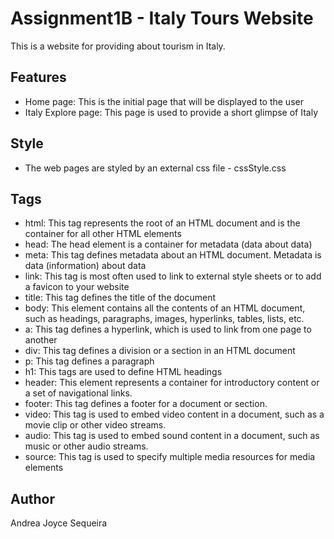 # Assignment1B - Italy Tours Website
This is a website for providing about tourism in Italy.

## Features

 - Home page: This is the initial page that will be displayed to the user
 - Italy Explore page: This page is used to provide a short glimpse of Italy

 
 ## Style
 - The web pages are styled by an external css file - cssStyle.css

## Tags
 - html: This tag represents the root of an HTML document and is the container for all other HTML elements 
 - head: The head element is a container for metadata (data about data)
 - meta: This tag defines metadata about an HTML document. Metadata is data (information) about data
 - link: This tag is most often used to link to external style sheets or to add a favicon to your website
 - title: This tag defines the title of the document
 - body: This element contains all the contents of an HTML document, such as headings, paragraphs, images, hyperlinks, tables, lists, etc.
 - a: This tag defines a hyperlink, which is used to link from one page to another
 - div: This tag defines a division or a section in an HTML document
 - p: This tag defines a paragraph
 - h1: This tags are used to define HTML headings
 - header: This element represents a container for introductory content or a set of navigational links.
 - footer: This tag defines a footer for a document or section.
 - video: This tag is used to embed video content in a document, such as a movie clip or other video streams.
 - audio: This tag is used to embed sound content in a document, such as music or other audio streams.
 - source: This tag is used to specify multiple media resources for media elements

## Author
Andrea Joyce Sequeira



